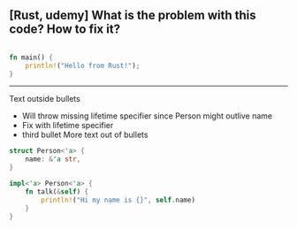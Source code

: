 ## [Rust, udemy] What is the problem with this code? How to fix it?

```rust

fn main() {
    println!("Hello from Rust!"); 
}
```

---

Text outside bullets
* Will throw missing lifetime specifier since Person might outlive name
* Fix with lifetime specifier
* third bullet
More text out of bullets

```rust
struct Person<'a> {
    name: &'a str,
}

impl<'a> Person<'a> {
    fn talk(&self) {
        println!("Hi my name is {}", self.name)
    }
}
```

